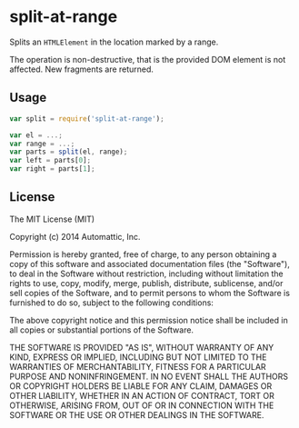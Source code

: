 # split-at-range

Splits an `HTMLElement` in the location marked by a range.

The operation is non-destructive, that is the provided DOM element is not affected. New fragments are returned.

## Usage

```javascript
var split = require('split-at-range');

var el = ...;
var range = ...;
var parts = split(el, range);
var left = parts[0];
var right = parts[1];
```

## License

The MIT License (MIT)

Copyright (c) 2014 Automattic, Inc.

Permission is hereby granted, free of charge, to any person obtaining a copy
of this software and associated documentation files (the "Software"), to deal
in the Software without restriction, including without limitation the rights
to use, copy, modify, merge, publish, distribute, sublicense, and/or sell
copies of the Software, and to permit persons to whom the Software is
furnished to do so, subject to the following conditions:

The above copyright notice and this permission notice shall be included in
all copies or substantial portions of the Software.

THE SOFTWARE IS PROVIDED "AS IS", WITHOUT WARRANTY OF ANY KIND, EXPRESS OR
IMPLIED, INCLUDING BUT NOT LIMITED TO THE WARRANTIES OF MERCHANTABILITY,
FITNESS FOR A PARTICULAR PURPOSE AND NONINFRINGEMENT. IN NO EVENT SHALL THE
AUTHORS OR COPYRIGHT HOLDERS BE LIABLE FOR ANY CLAIM, DAMAGES OR OTHER
LIABILITY, WHETHER IN AN ACTION OF CONTRACT, TORT OR OTHERWISE, ARISING FROM,
OUT OF OR IN CONNECTION WITH THE SOFTWARE OR THE USE OR OTHER DEALINGS IN
THE SOFTWARE.
